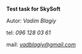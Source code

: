 **Test task for SkySoft**


Autor: _Vadim Blagiy_

tel: _096 128 03 61_

mail: _*vadblagiy@gmail.com*_